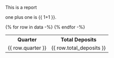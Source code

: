 This is a report

one plus one is {{ 1+1 }}.

<table>
<tr><th>Quarter</th><th>Total Deposits</th></tr>
{% for row in data -%}
<tr><td>{{ row.quarter }}</td><td>{{ row.total_deposits }}</tr></tr>
{% endfor -%}
</table>
